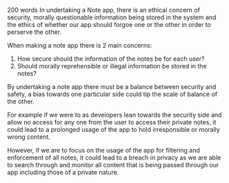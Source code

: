 200 words
In undertaking a Note app, there is an ethical concern of security, morally questionable information being stored 
in the system and the ethics of whether our app should forgoe one or the other in order to perserve the other.

When making a note app there is 2 main concerns:

1. How secure should the information of the notes be for each user?
2. Should morally reprehensible or illegal information be stored in the notes?

By undertaking a note app there must be a balance between security and safety, a bias towards one particular side
could tip the scale of balance of the other.

For example if we were to as developers lean towards the security side and allow no access for any one from the user to access their private notes, 
it could lead to a prolonged usage of the app to hold irresponsible or morally wrong content.

However, if we are to focus on the usage of the app for filtering and enforcement of all notes,
it could lead to a breach in privacy as we are able to search through and monitor all content that is being passed through our app 
including those of a private nature.
